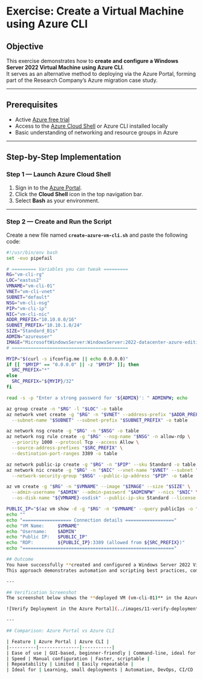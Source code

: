 # Exercise: Create a Virtual Machine using Azure CLI

## Objective
This exercise demonstrates how to **create and configure a Windows Server 2022 Virtual Machine using Azure CLI**.  
It serves as an alternative method to deploying via the Azure Portal, forming part of the Research Company’s Azure migration case study.

---

## Prerequisites
- Active [Azure free trial](https://azure.microsoft.com/free/)
- Access to the [Azure Cloud Shell](https://shell.azure.com) or Azure CLI installed locally  
- Basic understanding of networking and resource groups in Azure  

---

## Step-by-Step Implementation

### Step 1 — Launch Azure Cloud Shell
1. Sign in to the [Azure Portal](https://portal.azure.com).  
2. Click the **Cloud Shell** icon in the top navigation bar.  
3. Select **Bash** as your environment.

---

### Step 2 — Create and Run the Script
Create a new file named **`create-azure-vm-cli.sh`** and paste the following code:

```bash
#!/usr/bin/env bash
set -euo pipefail

# ========= Variables you can tweak =========
RG="vm-cli-rg"
LOC="eastus2"
VMNAME="vm-cli-01"
VNET="vm-cli-vnet"
SUBNET="default"
NSG="vm-cli-nsg"
PIP="vm-cli-ip"
NIC="vm-cli-nic"
ADDR_PREFIX="10.10.0.0/16"
SUBNET_PREFIX="10.10.1.0/24"
SIZE="Standard_B1s"
ADMIN="azureuser"
IMAGE="MicrosoftWindowsServer:WindowsServer:2022-datacenter-azure-edition:latest"
# ===========================================

MYIP="$(curl -s ifconfig.me || echo 0.0.0.0)"
if [[ "$MYIP" == "0.0.0.0" || -z "$MYIP" ]]; then
  SRC_PREFIX="*"
else
  SRC_PREFIX="${MYIP}/32"
fi

read -s -p "Enter a strong password for '${ADMIN}': " ADMINPW; echo

az group create -n "$RG" -l "$LOC" -o table
az network vnet create -g "$RG" -n "$VNET" --address-prefix "$ADDR_PREFIX" \
  --subnet-name "$SUBNET" --subnet-prefix "$SUBNET_PREFIX" -o table

az network nsg create -g "$RG" -n "$NSG" -o table
az network nsg rule create -g "$RG" --nsg-name "$NSG" -n allow-rdp \
  --priority 1000 --protocol Tcp --access Allow \
  --source-address-prefixes "$SRC_PREFIX" \
  --destination-port-ranges 3389 -o table

az network public-ip create -g "$RG" -n "$PIP" --sku Standard -o table
az network nic create -g "$RG" -n "$NIC" --vnet-name "$VNET" --subnet "$SUBNET" \
  --network-security-group "$NSG" --public-ip-address "$PIP" -o table

az vm create -g "$RG" -n "$VMNAME" --image "$IMAGE" --size "$SIZE" \
  --admin-username "$ADMIN" --admin-password "$ADMINPW" --nics "$NIC" \
  --os-disk-name "${VMNAME}-osdisk" --public-ip-sku Standard --license-type Windows_Server -o table

PUBLIC_IP="$(az vm show -d -g "$RG" -n "$VMNAME" --query publicIps -o tsv)"
echo ""
echo "================== Connection details =================="
echo "VM Name:     $VMNAME"
echo "Username:    $ADMIN"
echo "Public IP:   $PUBLIC_IP"
echo "RDP:         ${PUBLIC_IP}:3389 (allowed from ${SRC_PREFIX})"
echo "========================================================"

## Outcome
You have successfully **created and configured a Windows Server 2022 Virtual Machine using Azure CLI**.  
This approach demonstrates automation and scripting best practices, complementing the Azure Portal-based deployment.

---

## Verification Screenshot
The screenshot below shows the **deployed VM (vm-cli-01)** in the Azure Portal, confirming a successful deployment.

![Verify Deployment in the Azure Portal](../images/11-verify-deployment-azure-portal.png)

---

## Comparison: Azure Portal vs Azure CLI

| Feature | Azure Portal | Azure CLI |
|----------|---------------|-----------|
| Ease of use | GUI-based, beginner-friendly | Command-line, ideal for automation |
| Speed | Manual configuration | Faster, scriptable |
| Repeatability | Limited | Easily repeatable |
| Ideal for | Learning, small deployments | Automation, DevOps, CI/CD |



